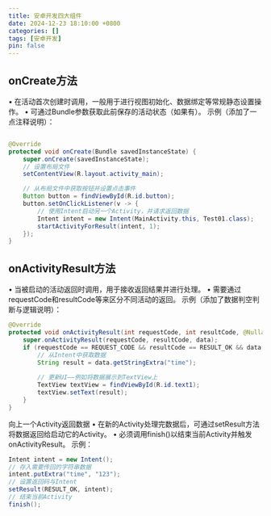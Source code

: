 ```yaml
---
title: 安卓开发四大组件
date: 2024-12-23 18:10:00 +0800
categories: []
tags: [安卓开发]
pin: false
---
```


## onCreate方法

• 在活动首次创建时调用，一般用于进行视图初始化、数据绑定等常规静态设置操作。
• 可通过Bundle参数获取此前保存的活动状态（如果有）。
示例（添加了一点注释说明）：


```java

@Override
protected void onCreate(Bundle savedInstanceState) {
    super.onCreate(savedInstanceState);
    // 设置布局文件
    setContentView(R.layout.activity_main);

    // 从布局文件中获取按钮并设置点击事件
    Button button = findViewById(R.id.button);
    button.setOnClickListener(v -> {
        // 使用Intent启动另一个Activity，并请求返回数据
        Intent intent = new Intent(MainActivity.this, Test01.class);
        startActivityForResult(intent, 1);
    });
}
```

## onActivityResult方法

• 当被启动的活动返回时调用，用于接收返回结果并进行处理。
• 需要通过requestCode和resultCode等来区分不同活动的返回。
示例（添加了数据判空判断与逻辑说明）：

```java
@Override
protected void onActivityResult(int requestCode, int resultCode, @Nullable Intent data) {
    super.onActivityResult(requestCode, resultCode, data);
    if (requestCode == REQUEST_CODE && resultCode == RESULT_OK && data != null) {
        // 从Intent中获取数据
        String result = data.getStringExtra("time");
        
        // 更新UI——例如将数据展示到TextView上
        TextView textView = findViewById(R.id.text1);
        textView.setText(result);
    }
}
```

向上一个Activity返回数据
• 在新的Activity处理完数据后，可通过setResult方法将数据返回给启动它的Activity。
• 必须调用finish()以结束当前Activity并触发onActivityResult。
示例：

```java
Intent intent = new Intent();
// 存入需要传回的字符串数据
intent.putExtra("time", "123");
// 设置返回码与Intent
setResult(RESULT_OK, intent);
// 结束当前Activity
finish();
```

